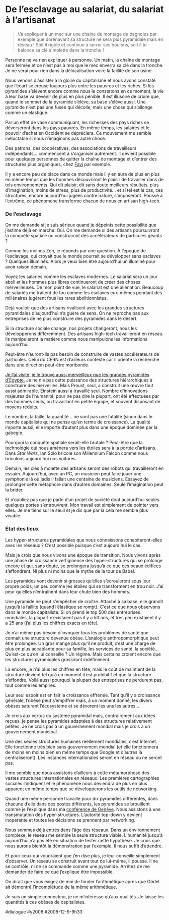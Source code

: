 # De l’esclavage au salariat, du salariat à l’artisanat


> Va expliquer à un mec sur une chaine de montage de bagnoles par exemple que dorénavant sa structure ne sera plus pyramidale mais en réseau ! Soit il rigole et continue à serrer ses boulons, soit il te balance sa clé à molette dans la tronche !

Personne ne va rien expliquer à personne. Un matin, la chaîne de montage sera fermée et ce n’est pas à moi que le mec enverra sa clé dans la tronche. Je ne serai pour rien dans la délocalisation voire la faillite de son usine.

Nous venons d’assister à la gloire du capitalisme et nous avons constaté que l’écart se creuse toujours plus entre les pauvres et les riches. Si les pyramides s’élèvent encore comme nous le constatons en ce moment, la vie à leur base va devenir de plus en plus pénible. Il est illusoire de croire que, quand le sommet de la pyramide s’élève, sa base s’élève aussi. Une pyramide n’est pas une fusée qui décolle, mais une chose qui s’allonge comme un élastique.

Par un effet de vase communiquant, les richesses des pays riches se déverseront dans les pays pauvres. En même temps, les salaires et le pouvoir d’achat en Occident se dépréciera. Ce mouvement me semble inéluctable si nous n’imaginons pas autre chose.

Des patrons, des coopératives, des associations de travailleurs indépendants… commencent à s’organiser autrement. Il devient possible pour quelques personnes de quitter la chaîne de montage et d’entrer des structures plus organiques, chez [Favi](../../2007/12/zero-hierarchie-c%E2%80%99est-possible.md) par exemple.

Il y a encore peu de place dans ce monde mais il y en aura de plus en plus en même temps que les hommes découvriront le plaisir de travailler dans de tels environnements. Qui dit plaisir, dit sans doute meilleurs résultats, plus d’imagination, moins de stress, plus de productivité… et si tel est le cas, ces structures, encore aujourd’hui jugées contre nature, s’imposeront. Poussé à l’extrême, ce phénomène transforme chacun de nous en artisan high-tech.

### De l’esclavage

On me demande si je suis sérieux quand je dépeints cette possibilité que j’estime déjà en marche. Oui. On me demande si des artisans poursuivront la conquête spatiale ou construiront des accélérateurs de particules géants ?

Comme les moines Zen, je réponds par une question. À l’époque de l’esclavage, qui croyait que le monde pourrait se développer sans esclaves ? Quelques illuminés. Alors je veux bien être aujourd’hui un illuminé pour avoir raison demain.

Voyez les salariés comme les esclaves modernes. Le salariat sera un jour aboli et les hommes plus libres continueront de créer des choses merveilleuses. De mon point de vue, le salariat est une aliénation. Beaucoup de salariés me traitent de fou comme les esclaves eux-mêmes pendant des millénaires jugèrent fous les rares abolitionnistes.

Déjà vouloir que des artisans rivalisent avec les grandes structures pyramidales d’aujourd’hui n’a guère de sens. On ne reproche pas aux entreprises de ne plus construire des pyramides dans le désert.

Si la structure sociale change, nos projets changeront, nous les développerons différemment. Des artisans high-tech travailleront en réseau. Ils manipuleront la matière comme nous manipulons les informations aujourd’hui.

Peut-être n’auront-ils pas besoin de construire de vastes accélérateurs de particules. Celui du CERN est d’ailleurs contesté car il oriente la recherche dans une direction peut-être moribonde.

[Je l’ai visité, je le trouve aussi merveilleux que les grandes pyramides d’Égypte.](../../2006/11/un-connecteur-a-geneve.md) Je ne nie pas cette puissance des structures hiérarchiques à construire des merveilles. Mais Proust, seul, a construit une œuvre tout aussi admirable. Einstein aussi a travaillé seul. Nombre d’innovations majeures de l’humanité, pour ne pas dire la plupart, ont été effectuées par des hommes seuls, ou travaillant en petite équipe, et souvent disposant de moyens réduits.

Le nombre, la taille, la quantité… ne sont pas une fatalité (sinon dans le monde capitaliste qui ne pense qu’en terme de croissance). La qualité importe aussi, elle importe d’autant plus dans une époque dominée par la gabegie.

Pourquoi la conquête spatiale serait-elle brutale ? Peut-être que la technologie qui nous amènera vers les étoiles sera à la portée d’artisans. Dans *Star Wars*, Ian Solo bricole son Millennium Falcon comme nous bricolons aujourd’hui nos voitures.

Demain, les clés à molette des artisans seront des robots qui travailleront en essaim. Aujourd’hui, avec un PC, un musicien peut faire jouer une symphonie là où jadis il fallait une centaine de musiciens. Essayez de prolonger cette métaphore dans d’autres domaines. Seule l’imagination peut la brider.

Et n’oubliez pas que je parle d’un projet de société dont aujourd’hui seules quelques portes s’entrouvrent. Mon travail est simplement de pointer vers elles. Je me tiens sur le seuil et je dis que par là cela me semble plus vivable.

### État des lieux

Les hyper-structures pyramidales que nous connaissons cohabiteront-elles avec les réseaux ? C’est possible puisque c’est aujourd’hui le cas.

Mais je crois que nous vivons une époque de transition. Nous vivons après une phase de croissance vertigineuse des hyper-structures qui se prolonge encore et qui, sans doute, se prolongera jusqu’à ce que ces beaux édifices s’effondrent. Ni plus ni moins que le mythe de la tour de Babel.

Les pyramides vont devenir si grosses qu’elles s’écrouleront sous leur propre poids, un peu comme les étoiles qui se transforment en trou noir. J’ai peur qu’elles n’entraînent dans leur chute bien des hommes.

Une pyramide ne peut s’empêcher de croître. Attaché à sa base, elle grandit jusqu’à la faillite (quand l’élastique se rompt). C’est ce que nous observons dans le monde capitaliste. Si on prend le top 500 des entreprises mondiales, la plupart n’existaient pas il y a 50 ans, et très peu existaient il y a 25 ans (j’ai plus les chiffres exacts en tête).

Je n’ai même pas besoin d’invoquer tous les problèmes de santé que connait une structure devenue obèse. L’analogie anthropomorphique peut être prolongée. Un gros mange plus qu’il ne produit, c’est une charge de plus en plus accablante pour sa famille, les services de santé, la société… Qu’est-ce qu’on lui conseille ? Un régime. Mais certains croient encore que les structures pyramidales grossiront indéfiniment.

Là encore, je n’ai plus les chiffres en tête, mais le coût de maintient de la structure devient tel qu’à un moment il est prohibitif et que la structure s’effondre. Voilà aussi pourquoi la plupart des entreprises ne perdurent pas, tout comme les empires.

Leur seul espoir est en fait la croissance effrénée. Tant qu’il y a croissance générale, l’obèse peut s’empiffrer mais, à un moment donné, les divers obèses saturent l’écosystème et se dévorent les uns les autres…

Je crois aux vertus du système pyramidal mais, contrairement aux idées reçues, je pense les pyramides adaptées à des structures relativement petites. Je ne crois pas à un gouvernement mondial mais je crois à un gouvernement municipal.

Une des seules structures humaines réellement mondiales, c’est Internet. Elle fonctionne très bien sans gouvernement mondial (et elle fonctionnera de moins en moins bien en même temps que Google et d’autres la centraliseront). Les instances internationales seront en réseau ou ne seront pas.

Il me semble que nous assistons d’ailleurs à cette métamorphose des vastes structures internationales en réseaux. Les premières cartographies sociales l’indiquent et le phénomène nous deviendra de plus en plus apparent en même temps que se développerons les outils de networking.

Quand une même personne travaille pour dix pyramides différentes, dans chacune d’elle dans des postes différents, les pyramides se brouillent comme je l’explique dans ma [conférence de Genève](la-transition-a-commence.md). Nous assistons à une transmutation des hyper-structures. L’autorité top-down y devient inopérante et toutes les décisions se prennent par networking.

Nous sommes déjà entrés dans l’âge des réseaux. Dans un environnement complexe, le réseau me semble la seule structure viable. L’humanité jusqu’à aujourd’hui n’a pas été en situation de tester cette hypothèse. Je crois que nous aurons bientôt la démonstration par l’exemple. Il nous suffit d’attendre.

Et pour ceux qui voudraient que j’en dise plus, je leur conseille simplement d’observer. Un réseau se construit avant tout de lui-même, il pousse. Il ne se contrôle, ni ne se commande comme une pyramide. Arrêtez de me demander de faire ce que j’explique être impossible.

On dirait que vous exigez de moi de fonder l’arithmétique après que Gödel ait démontré l’incomplétude de la même arithmétique.

Je suis un simple connecteur, je ne m’intéresse qu’aux qualités. Je laisse les quantités à ces obèses de capitalistes.

#dialogue #y2008 #2008-12-9-9h33
